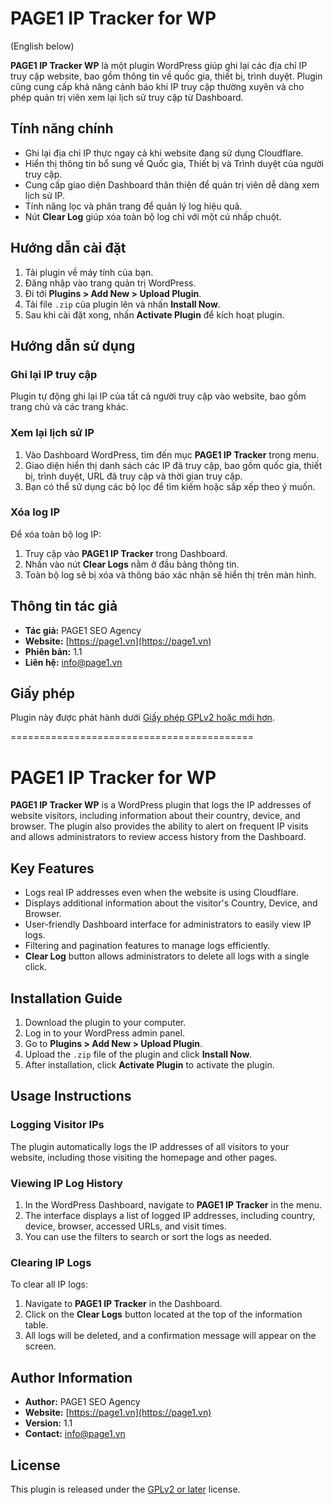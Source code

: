 # PAGE1 IP Tracker for WP
(English below)

**PAGE1 IP Tracker WP** là một plugin WordPress giúp ghi lại các địa chỉ IP truy cập website, bao gồm thông tin về quốc gia, thiết bị, trình duyệt. Plugin cũng cung cấp khả năng cảnh báo khi IP truy cập thường xuyên và cho phép quản trị viên xem lại lịch sử truy cập từ Dashboard.

## Tính năng chính

- Ghi lại địa chỉ IP thực ngay cả khi website đang sử dụng Cloudflare.
- Hiển thị thông tin bổ sung về Quốc gia, Thiết bị và Trình duyệt của người truy cập.
- Cung cấp giao diện Dashboard thân thiện để quản trị viên dễ dàng xem lịch sử IP.
- Tính năng lọc và phân trang để quản lý log hiệu quả.
- Nút **Clear Log** giúp xóa toàn bộ log chỉ với một cú nhấp chuột.

## Hướng dẫn cài đặt

1. Tải plugin về máy tính của bạn.
2. Đăng nhập vào trang quản trị WordPress.
3. Đi tới **Plugins > Add New > Upload Plugin**.
4. Tải file `.zip` của plugin lên và nhấn **Install Now**.
5. Sau khi cài đặt xong, nhấn **Activate Plugin** để kích hoạt plugin.

## Hướng dẫn sử dụng

### Ghi lại IP truy cập

Plugin tự động ghi lại IP của tất cả người truy cập vào website, bao gồm trang chủ và các trang khác.

### Xem lại lịch sử IP

1. Vào Dashboard WordPress, tìm đến mục **PAGE1 IP Tracker** trong menu.
2. Giao diện hiển thị danh sách các IP đã truy cập, bao gồm quốc gia, thiết bị, trình duyệt, URL đã truy cập và thời gian truy cập.
3. Bạn có thể sử dụng các bộ lọc để tìm kiếm hoặc sắp xếp theo ý muốn.

### Xóa log IP

Để xóa toàn bộ log IP:
1. Truy cập vào **PAGE1 IP Tracker** trong Dashboard.
2. Nhấn vào nút **Clear Logs** nằm ở đầu bảng thông tin.
3. Toàn bộ log sẽ bị xóa và thông báo xác nhận sẽ hiển thị trên màn hình.

## Thông tin tác giả

- **Tác giả:** PAGE1 SEO Agency
- **Website:** [https://page1.vn](https://page1.vn)
- **Phiên bản:** 1.1
- **Liên hệ:** info@page1.vn

## Giấy phép

Plugin này được phát hành dưới [Giấy phép GPLv2 hoặc mới hơn](https://www.gnu.org/licenses/gpl-2.0.html).

==========================================

# PAGE1 IP Tracker for WP

**PAGE1 IP Tracker WP** is a WordPress plugin that logs the IP addresses of website visitors, including information about their country, device, and browser. The plugin also provides the ability to alert on frequent IP visits and allows administrators to review access history from the Dashboard.

## Key Features

- Logs real IP addresses even when the website is using Cloudflare.
- Displays additional information about the visitor's Country, Device, and Browser.
- User-friendly Dashboard interface for administrators to easily view IP logs.
- Filtering and pagination features to manage logs efficiently.
- **Clear Log** button allows administrators to delete all logs with a single click.

## Installation Guide

1. Download the plugin to your computer.
2. Log in to your WordPress admin panel.
3. Go to **Plugins > Add New > Upload Plugin**.
4. Upload the `.zip` file of the plugin and click **Install Now**.
5. After installation, click **Activate Plugin** to activate the plugin.

## Usage Instructions

### Logging Visitor IPs

The plugin automatically logs the IP addresses of all visitors to your website, including those visiting the homepage and other pages.

### Viewing IP Log History

1. In the WordPress Dashboard, navigate to **PAGE1 IP Tracker** in the menu.
2. The interface displays a list of logged IP addresses, including country, device, browser, accessed URLs, and visit times.
3. You can use the filters to search or sort the logs as needed.

### Clearing IP Logs

To clear all IP logs:
1. Navigate to **PAGE1 IP Tracker** in the Dashboard.
2. Click on the **Clear Logs** button located at the top of the information table.
3. All logs will be deleted, and a confirmation message will appear on the screen.

## Author Information

- **Author:** PAGE1 SEO Agency
- **Website:** [https://page1.vn](https://page1.vn)
- **Version:** 1.1
- **Contact:** info@page1.vn

## License

This plugin is released under the [GPLv2 or later](https://www.gnu.org/licenses/gpl-2.0.html) license.

